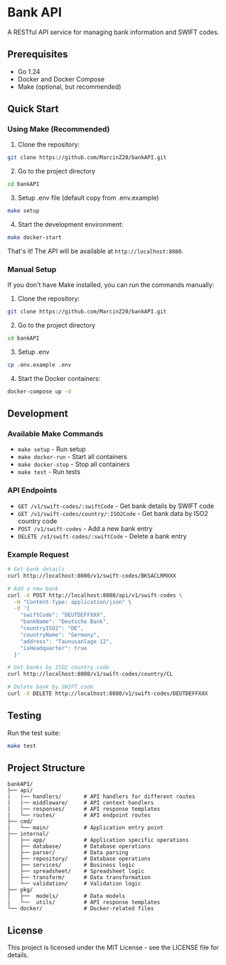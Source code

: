 # Bank API

A RESTful API service for managing bank information and SWIFT codes.

## Prerequisites

- Go 1.24
- Docker and Docker Compose
- Make (optional, but recommended)

## Quick Start

### Using Make (Recommended)

1. Clone the repository:

```bash
git clone https://github.com/MarcinZ20/bankAPI.git
```

2. Go to the project directory

```bash
cd bankAPI
```

3. Setup .env file (default copy from .env.example)

```bash
make setup
```

4. Start the development environment:

```bash
make docker-start
```

That's it! The API will be available at `http://localhost:8080`.

### Manual Setup

If you don't have Make installed, you can run the commands manually:

1. Clone the repository:

```bash
git clone https://github.com/MarcinZ20/bankAPI.git
```

2. Go to the project directory

```bash
cd bankAPI
```

3. Setup .env

```bash
cp .env.example .env
```

4. Start the Docker containers:

```bash
docker-compose up -d
```

## Development

### Available Make Commands

- `make setup` - Run setup
- `make docker-run` - Start all containers
- `make docker-stop` - Stop all containers
- `make test` - Run tests

### API Endpoints

- `GET /v1/swift-codes/:swiftCode` - Get bank details by SWIFT code
- `GET /v1/swift-codes/country/:ISO2Code` - Get bank data by ISO2 country code
- `POST /v1/swift-codes` - Add a new bank entry
- `DELETE /v1/swift-codes/:swiftCode` - Delete a bank entry

### Example Request

```bash
# Get bank details
curl http://localhost:8080/v1/swift-codes/BKSACLRMXXX

# Add a new bank
curl -X POST http://localhost:8080/api/v1/swift-codes \
  -H "Content-Type: application/json" \
  -d '{
    "swiftCode": "DEUTDEFFXXX",
    "bankName": "Deutsche Bank",
    "countryISO2": "DE",
    "countryName": "Germany",
    "address": "Taunusanlage 12",
    "isHeadquarter": true
  }'

# Get banks by ISO2 country code
curl http://localhost:8080/v1/swift-codes/country/CL

# Delete bank by SWIFT code
curl -X DELETE http://localhost:8080/v1/swift-codes/DEUTDEFFXXX
```

## Testing

Run the test suite:

```bash
make test
```

## Project Structure

```
bankAPI/
├── api/
|   |── handlers/       # API handlers for different routes
|   |── middleware/     # API context handlers
|   |── responses/      # API response templates
|   └── routes/         # API endpoint routes
├── cmd/
|   └── main/           # Application entry point
├── internal/
│   ├── app/            # Application specific operations
│   ├── database/       # Database operations
│   ├── parser/         # Data parsing
│   ├── repository/     # Database operations
│   ├── services/       # Business logic
│   ├── spreadsheet/    # Spreadsheet logic
│   ├── transform/      # Data transformation
│   └── validation/     # Validation logic
├── pkg/
│   ├──  models/        # Data models
|   └──  utils/         # API response templates
└── docker/             # Docker-related files
```

## License

This project is licensed under the MIT License - see the LICENSE file for details.
